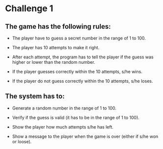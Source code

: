 # Challenge 1

## The game has the following rules:

- The player have to guess a secret number in the range of 1 to 100.

- The player has 10 attempts to make it right.

- After each attempt, the program has to tell the player if the guess was higher or lower than the random number.

- If the player guesses correctly within the 10 attempts, s/he wins.

- If the player do not guess correctly within the 10 attempts, s/he loses.

## The system has to:

- Generate a random number in the range of 1 to 100.

- Verify if the guess is valid (it has to be in the range of 1 to 100).

- Show the player how much attempts s/he has left.

- Show a message to the player when the game is over (either if s/he won or loose).